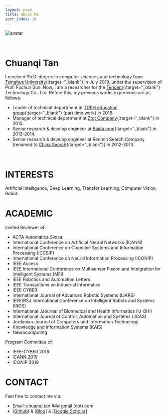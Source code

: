 ```yaml
---
layout: page
title: About Me
sort_index: 10
---
```



![avatar](images/avatar.jpg)

<br/>

Chuanqi Tan
===========

I received Ph.D. degree in computer sciences and technology from [Tsinghua University](http://www.tsinghua.edu.cn){:target="_blank"} in July 2019, under the supervision of Prof. Fuchun Sun.
Now, I am a researcher for the [Tencent](https://www.tencent.com/){:target="_blank"} Technology Co., Ltd.
Before this, my previous works experience are as follows:

* Leader of technical department at [TDRH education group](http://www.baike.com/wiki/%E5%A4%A9%E5%9C%B0%E4%BA%BA%E5%92%8C%E6%95%99%E8%82%B2%E9%9B%86%E5%9B%A2){:target="_blank"} (part time work) in 2015.
* Manager of technical department at [Ztgt Company](https://baike.baidu.com/item/%E4%B8%AD%E6%8A%95%E5%9B%BD%E6%B3%B0%EF%BC%88%E5%8C%97%E4%BA%AC%EF%BC%89%E6%8A%95%E8%B5%84%E7%AE%A1%E7%90%86%E6%9C%89%E9%99%90%E5%85%AC%E5%8F%B8){:target="_blank"} in 2015.
* Senior research & develop engineer at [Baidu.com](http://www.baidu.com){:target="_blank"} in 2013-2014.
* Senior research & develop engineer at Renmin Search Company (renamed to [China Search](http://www.chinaso.com){:target="_blank"}) in 2012-2013.


<br/>

INTERESTS
===========

Artificial Intelligence, Deep Learning, Transfer Learning, Computer Vision, Robot.

ACADEMIC
===========

Invited Reviewer of: 
* ACTA Automatica Sinica
* International Conference on Artificial Neural Networks (ICANN)
* International Conference on Cognitive Systems and Information Processing (ICCSIP)
* International Conference on Neural Information Processing (ICONIP)
* IEEE Access
* IEEE International Conference on Multisensor Fusion and Intelgration for Intelligent Systems (MFi)
* IEEE Robotics and Automation Letters
* IEEE Transactions on Industrial Informatics
* IEEE CYBER
* International Journal of Advanced Robotic Systems (IJARS)
* IEEE/RSJ International Conference on Intelligent Robots and Systems (IROS)
* International JJournal of Biomedical and Health Informatics (IJ-BHI)
* International Journal of Control, Automation and Systems (JCAS)
* Jordanian Journal of Computers and Information Technology
* Knowledge and Information Systems (KAIS)
* Neurocomputing

Program Committee of:
* IEEE-CYBER 2018
* ICANN 2019
* ICONIP 2019


CONTACT
================

Feel free to contact me via:
* Email: chuanqi.tan ### gmail (dot) com
* [<a target="_blank" href="http://github.com/ChuanqiTan">Github</a>] &amp; [<a target="_blank" href="http://notes.tanchuanqi.com">Blog</a>] &amp; [<a target="_blank" href="https://scholar.google.com/citations?user=UEsWArkAAAAJ">Google Scholar</a>]
